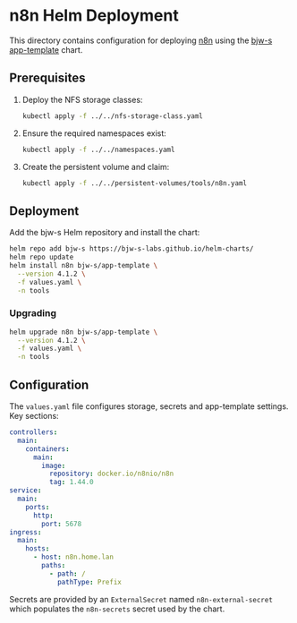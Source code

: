 # n8n Helm Deployment

This directory contains configuration for deploying [n8n](https://n8n.io) using the [bjw-s app-template](https://github.com/bjw-s-labs/helm-charts) chart.

## Prerequisites

1. Deploy the NFS storage classes:
   ```bash
   kubectl apply -f ../../nfs-storage-class.yaml
   ```
2. Ensure the required namespaces exist:
   ```bash
   kubectl apply -f ../../namespaces.yaml
   ```
3. Create the persistent volume and claim:
   ```bash
   kubectl apply -f ../../persistent-volumes/tools/n8n.yaml
   ```

## Deployment

Add the bjw-s Helm repository and install the chart:

```bash
helm repo add bjw-s https://bjw-s-labs.github.io/helm-charts/
helm repo update
helm install n8n bjw-s/app-template \
  --version 4.1.2 \
  -f values.yaml \
  -n tools
```

### Upgrading

```bash
helm upgrade n8n bjw-s/app-template \
  --version 4.1.2 \
  -f values.yaml \
  -n tools
```

## Configuration

The `values.yaml` file configures storage, secrets and app-template settings. Key sections:

```yaml
controllers:
  main:
    containers:
      main:
        image:
          repository: docker.io/n8nio/n8n
          tag: 1.44.0
service:
  main:
    ports:
      http:
        port: 5678
ingress:
  main:
    hosts:
      - host: n8n.home.lan
        paths:
          - path: /
            pathType: Prefix
```

Secrets are provided by an `ExternalSecret` named `n8n-external-secret` which populates the `n8n-secrets` secret used by the chart.
